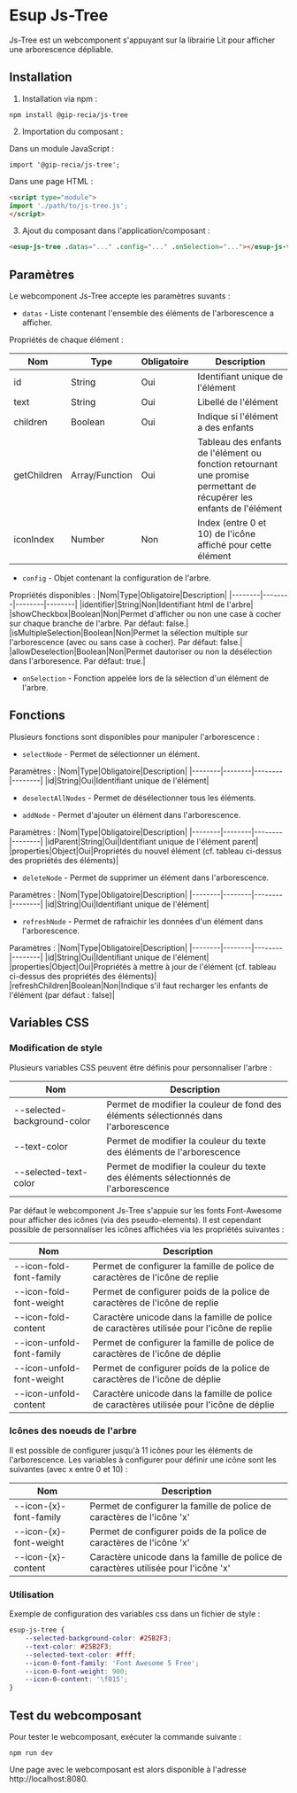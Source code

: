 # **Esup Js-Tree**

Js-Tree est un webcomponent s'appuyant sur la librairie Lit pour afficher une arborescence dépliable.

## **Installation**

1. Installation via npm :

```shell
npm install @gip-recia/js-tree
```

2. Importation du composant :

Dans un module JavaScript :

```
import '@gip-recia/js-tree';
```

Dans une page HTML :

```html
<script type="module">
import './path/to/js-tree.js';
</script>
```

3. Ajout du composant dans l'application/composant :

```html
<esup-js-tree .datas="..." .config="..." .onSelection="..."></esup-js-tree>
```

## **Paramètres**

Le webcomponent Js-Tree accepte les paramètres suvants :
- `datas` - Liste contenant l'ensemble des éléments de  l'arborescence a afficher.

Propriétés de chaque élément :    

|Nom|Type|Obligatoire|Description|
|--------|--------|--------|--------|
|id|String|Oui|Identifiant unique de l'élément|
|text|String|Oui|Libellé de l'élément|
|children|Boolean|Oui|Indique si l'élément a des enfants|
|getChildren|Array/Function|Oui|Tableau des enfants de l'élément ou fonction retournant une promise permettant de récupérer les enfants de l'élément|
|iconIndex|Number|Non|Index (entre 0 et 10) de l'icône affiché pour cette élément|

- `config` - Objet contenant la configuration de l'arbre.

Propriétés disponibles :
|Nom|Type|Obligatoire|Description|
|--------|--------|--------|--------|
|identifier|String|Non|Identifiant html de l'arbre|
|showCheckbox|Boolean|Non|Permet d'afficher ou non une case à cocher sur chaque branche de l'arbre. Par défaut: false.|
|isMultipleSelection|Boolean|Non|Permet la sélection multiple sur l'arborescence (avec ou sans case à cocher). Par défaut: false.|
|allowDeselection|Boolean|Non|Permet dautoriser ou non la désélection dans l'arboresence. Par défaut: true.|

- `onSelection` - Fonction appelée lors de la sélection d'un élément de l'arbre.

## **Fonctions**

Plusieurs fonctions sont disponibles pour manipuler l'arborescence :

- `selectNode` - Permet de sélectionner un élément.

Paramètres :
|Nom|Type|Obligatoire|Description|
|--------|--------|--------|--------|
|id|String|Oui|Identifiant unique de l'élément|

- `deselectAllNodes` - Permet de désélectionner tous les éléments.

- `addNode` - Permet d'ajouter un élément dans l'arborescence.

Paramètres :
|Nom|Type|Obligatoire|Description|
|--------|--------|--------|--------|
|idParent|String|Oui|Identifiant unique de l'élément parent|
|properties|Object|Oui|Propriétés du nouvel élément (cf. tableau ci-dessus des propriétés des éléments)|

- `deleteNode` - Permet de supprimer un élément dans l'arborescence.

Paramètres :
|Nom|Type|Obligatoire|Description|
|--------|--------|--------|--------|
|id|String|Oui|Identifiant unique de l'élément|

- `refreshNode` - Permet de rafraichir les données d'un élément dans l'arborescence.

Paramètres :
|Nom|Type|Obligatoire|Description|
|--------|--------|--------|--------|
|id|String|Oui|Identifiant unique de l'élément|
|properties|Object|Oui|Propriétés à mettre à jour de l'élément (cf. tableau ci-dessus des propriétés des éléments)|
|refreshChildren|Boolean|Non|Indique s'il faut recharger les enfants de l'élément (par défaut : false)|

## **Variables CSS**

### **Modification de style**

Plusieurs variables CSS peuvent être définis pour personnaliser l'arbre :

|Nom|Description|
|--------|--------|
|--selected-background-color|Permet de modifier la couleur de fond des éléments sélectionnés dans l'arborescence|
|--text-color|Permet de modifier la couleur du texte des éléments de l'arborescence|
|--selected-text-color|Permet de modifier la couleur du texte des éléments sélectionnés de l'arborescence |

Par défaut le webcomponent Js-Tree s'appuie sur les fonts Font-Awesome pour afficher des icônes (via des pseudo-elements). Il est cependant possible de personnaliser les icônes affichées via les propriétés suivantes :

|Nom|Description|
|--------|--------|
|--icon-fold-font-family|Permet de configurer la famille de police de caractères de l'icône de replie|
|--icon-fold-font-weight|Permet de configurer poids de la police de caractères de l'icône de replie|
|--icon-fold-content|Caractère unicode dans la famille de police de caractères utilisée pour l'icône de replie|
|--icon-unfold-font-family|Permet de configurer la famille de police de caractères de l'icône de déplie|
|--icon-unfold-font-weight|Permet de configurer poids de la police de caractères de l'icône de déplie|
|--icon-unfold-content|Caractère unicode dans la famille de police de caractères utilisée pour l'icône de déplie|

### **Icônes des noeuds de l'arbre**

Il est possible de configurer jusqu'à 11 icônes pour les éléments de l'arborescence. Les variables à configurer pour définir une icône sont les suivantes (avec x entre 0 et 10) :

|Nom|Description|
|--------|--------|
|--icon-{x}-font-family|Permet de configurer la famille de police de caractères de l'icône 'x'|
|--icon-{x}-font-weight|Permet de configurer poids de la police de caractères de l'icône 'x'|
|--icon-{x}-content|Caractère unicode dans la famille de police de caractères utilisée pour l'icône 'x'|

### **Utilisation**

Exemple de configuration des variables css dans un fichier de style :

```css
esup-js-tree {
    --selected-background-color: #25B2F3;
    --text-color: #25B2F3;
    --selected-text-color: #fff;
    --icon-0-font-family: 'Font Awesome 5 Free';
    --icon-0-font-weight: 900;
    --icon-0-content: '\f015';
}
``` 

## **Test du webcomposant**

Pour tester le webcomposant, exécuter la commande suivante :
```shell
npm run dev
```

Une page avec le webcomposant est alors disponible à l'adresse http://localhost:8080.
